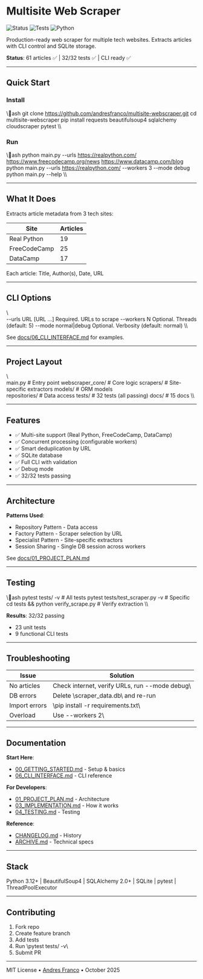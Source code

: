 # Multisite Web Scraper

![Status](https://img.shields.io/badge/status-production%20ready-brightgreen)
![Tests](https://img.shields.io/badge/tests-32%2F32%20passing-brightgreen)
![Python](https://img.shields.io/badge/python-3.12%2B-blue)

Production-ready web scraper for multiple tech websites. Extracts articles with CLI control and SQLite storage.

**Status**: 61 articles ✅ | 32/32 tests ✅ | CLI ready ✅

---

## Quick Start

### Install
\\\ash
git clone https://github.com/andresfranco/multisite-webscraper.git
cd multisite-webscraper
pip install requests beautifulsoup4 sqlalchemy cloudscraper pytest
\\\

### Run
\\\ash
python main.py --urls https://realpython.com/ https://www.freecodecamp.org/news https://www.datacamp.com/blog
python main.py --urls https://realpython.com/ --workers 3 --mode debug
python main.py --help
\\\

---

## What It Does

Extracts article metadata from 3 tech sites:

| Site | Articles |
|------|----------|
| Real Python | 19 |
| FreeCodeCamp | 25 |
| DataCamp | 17 |

Each article: Title, Author(s), Date, URL

---

## CLI Options

\\\
--urls URL [URL ...]      Required. URLs to scrape
--workers N               Optional. Threads (default: 5)
--mode normal|debug       Optional. Verbosity (default: normal)
\\\

See [docs/06_CLI_INTERFACE.md](docs/06_CLI_INTERFACE.md) for examples.

---

## Project Layout

\\\
main.py                 # Entry point
webscraper_core/        # Core logic
  scrapers/            # Site-specific extractors
  models/              # ORM models  
  repositories/        # Data access
tests/                 # 32 tests (all passing)
docs/                  # 15 docs
\\\

---

## Features

- ✅ Multi-site support (Real Python, FreeCodeCamp, DataCamp)
- ✅ Concurrent processing (configurable workers)
- ✅ Smart deduplication by URL
- ✅ SQLite database
- ✅ Full CLI with validation
- ✅ Debug mode
- ✅ 32/32 tests passing

---

## Architecture

**Patterns Used**:
- Repository Pattern - Data access
- Factory Pattern - Scraper selection by URL
- Specialist Pattern - Site-specific extractors
- Session Sharing - Single DB session across workers

See [docs/01_PROJECT_PLAN.md](docs/01_PROJECT_PLAN.md)

---

## Testing

\\\ash
pytest tests/ -v                  # All tests
pytest tests/test_scraper.py -v   # Specific
cd tests && python verify_scrape.py  # Verify extraction
\\\

**Results**: 32/32 passing
- 23 unit tests
- 9 functional CLI tests

---

## Troubleshooting

| Issue | Solution |
|-------|----------|
| No articles | Check internet, verify URLs, run \--mode debug\ |
| DB errors | Delete \scraper_data.db\ and re-run |
| Import errors | \pip install -r requirements.txt\ |
| Overload | Use \--workers 2\ |

---

## Documentation

**Start Here**:
- [00_GETTING_STARTED.md](docs/00_GETTING_STARTED.md) - Setup & basics
- [06_CLI_INTERFACE.md](docs/06_CLI_INTERFACE.md) - CLI reference

**For Developers**:
- [01_PROJECT_PLAN.md](docs/01_PROJECT_PLAN.md) - Architecture
- [03_IMPLEMENTATION.md](docs/03_IMPLEMENTATION.md) - How it works
- [04_TESTING.md](docs/04_TESTING.md) - Testing

**Reference**:
- [CHANGELOG.md](docs/CHANGELOG.md) - History
- [ARCHIVE.md](docs/ARCHIVE.md) - Technical specs

---

## Stack

Python 3.12+ | BeautifulSoup4 | SQLAlchemy 2.0+ | SQLite | pytest | ThreadPoolExecutor

---

## Contributing

1. Fork repo
2. Create feature branch
3. Add tests
4. Run \pytest tests/ -v\
5. Submit PR

---

MIT License • [Andres Franco](https://github.com/andresfranco) • October 2025
